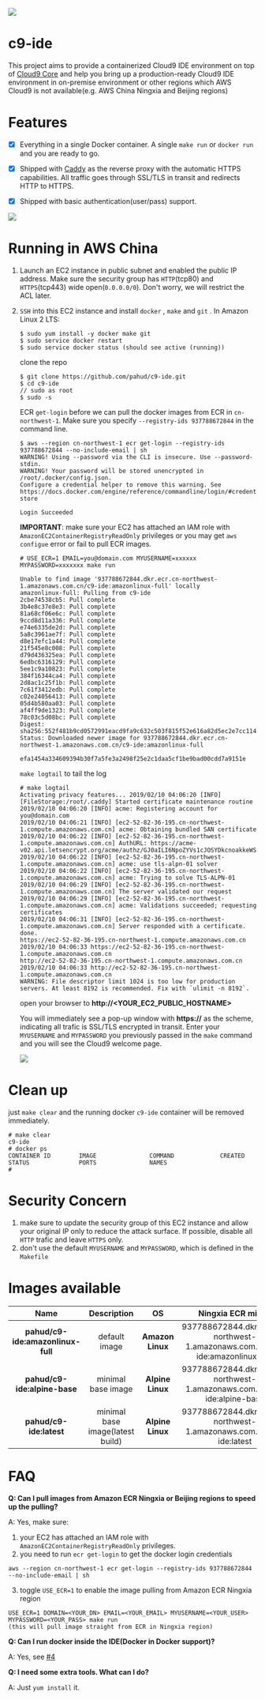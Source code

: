![](https://travis-ci.org/pahud/c9-ide.svg?branch=master)

# c9-ide

This project aims to provide a containerized Cloud9 IDE environment on top of [Cloud9 Core](https://github.com/c9/core) and help you bring up a production-ready Cloud9 IDE environment in on-premise environment or other regions which AWS Cloud9 is not available(e.g. AWS China Ningxia and Beijing regions)



# Features

- [x] Everything in a single Docker container. A single `make run` or `docker run` and you are ready to go.
- [x] Shipped with [Caddy](https://caddyserver.com/) as the reverse proxy with the automatic HTTPS capabilities. All traffic goes through SSL/TLS in transit and redirects HTTP to HTTPS.
- [x] Shipped with basic authentication(user/pass) support. 



![](images/00.png)



# Running in AWS China

1. Launch an EC2 instance in public subnet and enabled the public IP address. Make sure the security group has `HTTP`(tcp80) and `HTTPS`(tcp443) wide open(`0.0.0.0/0`). Don't worry, we will restrict the ACL later.

   

2. `SSH` into this EC2 instance and install `docker` , `make` and `git` . In Amazon Linux 2 LTS:

   ```
   $ sudo yum install -y docker make git
   $ sudo service docker restart
   $ sudo service docker status (should see active (running))
   ```

   clone the repo

   ```
   $ git clone https://github.com/pahud/c9-ide.git
   $ cd c9-ide
   // sudo as root
   $ sudo -s
   ```

   

   ECR `get-login` before we can pull the docker images from ECR in `cn-northwest-1`. Make sure you specify `--registry-ids 937788672844` in the command line.

   ```
   $ aws --region cn-northwest-1 ecr get-login --registry-ids 937788672844 --no-include-email | sh
   WARNING! Using --password via the CLI is insecure. Use --password-stdin.
   WARNING! Your password will be stored unencrypted in /root/.docker/config.json.
   Configure a credential helper to remove this warning. See
   https://docs.docker.com/engine/reference/commandline/login/#credentials-store
   
   Login Succeeded
   
   ```

   **IMPORTANT**: make sure your EC2 has attached an IAM role with `AmazonEC2ContainerRegistryReadOnly` privileges or you may get `aws configue` error or fail to pull ECR images.

   

   ```
   # USE_ECR=1 EMAIL=you@domain.com MYUSERNAME=xxxxxx MYPASSWORD=xxxxxxx make run
   
   Unable to find image '937788672844.dkr.ecr.cn-northwest-1.amazonaws.com.cn/c9-ide:amazonlinux-full' locally
   amazonlinux-full: Pulling from c9-ide
   2cbe74538cb5: Pull complete 
   3b4e8c37e8e3: Pull complete 
   81a68cf06e6c: Pull complete 
   9ccd8d11a336: Pull complete 
   e74e6335de2d: Pull complete 
   5a8c3961ae7f: Pull complete 
   d8e17efc1a44: Pull complete 
   21f545e8c008: Pull complete 
   d79d436325ea: Pull complete 
   6edbc6316129: Pull complete 
   5ee1c9a10823: Pull complete 
   384f16344ca4: Pull complete 
   2d8ac1c25f1b: Pull complete 
   7c61f3412edb: Pull complete 
   c02e24056413: Pull complete 
   05d4b580aa03: Pull complete 
   af4ff9de1323: Pull complete 
   78c03c5d08bc: Pull complete 
   Digest: sha256:552f481b9cd0572991eacd9fa9c632c503f815f52e616a82d5ec2e7cc114fda5
   Status: Downloaded newer image for 937788672844.dkr.ecr.cn-northwest-1.amazonaws.com.cn/c9-ide:amazonlinux-full
   
   efa1454a334609394b30f7a5fe3a2498f25e2c1daa5cf1be9bad00cdd7a9151e
   
   ```

   `make logtail` to tail the log

   ```
   # make logtail
   Activating privacy features... 2019/02/10 04:06:20 [INFO][FileStorage:/root/.caddy] Started certificate maintenance routine
   2019/02/10 04:06:20 [INFO] acme: Registering account for you@domain.com
   2019/02/10 04:06:21 [INFO] [ec2-52-82-36-195.cn-northwest-1.compute.amazonaws.com.cn] acme: Obtaining bundled SAN certificate
   2019/02/10 04:06:22 [INFO] [ec2-52-82-36-195.cn-northwest-1.compute.amazonaws.com.cn] AuthURL: https://acme-v02.api.letsencrypt.org/acme/authz/GJ0aILI6NpoZYVs1cJOSYDkcnoakkeWSEQ1mfFKiogs
   2019/02/10 04:06:22 [INFO] [ec2-52-82-36-195.cn-northwest-1.compute.amazonaws.com.cn] acme: use tls-alpn-01 solver
   2019/02/10 04:06:22 [INFO] [ec2-52-82-36-195.cn-northwest-1.compute.amazonaws.com.cn] acme: Trying to solve TLS-ALPN-01
   2019/02/10 04:06:29 [INFO] [ec2-52-82-36-195.cn-northwest-1.compute.amazonaws.com.cn] The server validated our request
   2019/02/10 04:06:29 [INFO] [ec2-52-82-36-195.cn-northwest-1.compute.amazonaws.com.cn] acme: Validations succeeded; requesting certificates
   2019/02/10 04:06:31 [INFO] [ec2-52-82-36-195.cn-northwest-1.compute.amazonaws.com.cn] Server responded with a certificate.
   done.
   https://ec2-52-82-36-195.cn-northwest-1.compute.amazonaws.com.cn
   2019/02/10 04:06:33 https://ec2-52-82-36-195.cn-northwest-1.compute.amazonaws.com.cn
   http://ec2-52-82-36-195.cn-northwest-1.compute.amazonaws.com.cn
   2019/02/10 04:06:33 http://ec2-52-82-36-195.cn-northwest-1.compute.amazonaws.com.cn
   WARNING: File descriptor limit 1024 is too low for production servers. At least 8192 is recommended. Fix with `ulimit -n 8192`.
   ```

   

   

   open your browser to **http://<YOUR_EC2_PUBLIC_HOSTNAME>**

   You will immediately see a pop-up window with **https://** as the scheme, indicating all trafic is SSL/TLS encrypted in transit. Enter your `MYUSERNAME` and `MYPASSWORD` you previously passed in the `make` command and you will see the Cloud9 welcome page.

   ![](images/01.png)



# Clean up

just `make clear` and the running docker `c9-ide` container will be removed immediately.

```
# make clear
c9-ide
# docker ps
CONTAINER ID        IMAGE               COMMAND             CREATED             STATUS              PORTS               NAMES
# 
```



# Security Concern

1. make sure to update the security group of this EC2 instance and allow your original IP only to reduce the attack surface. If possible, disable all `HTTP` trafic and leave `HTTPS` only.
2. don't use the default `MYUSERNAME` and `MYPASSWORD`, which is defined in the `Makefile`

# Images available

|        Name        |                    Description               | OS | Ningxia ECR mirror |
| :----------------: | :---------------------------: | :------------------------: | :------------------------: |
| **pahud/c9-ide:amazonlinux-full** | default image         |   **Amazon Linux**  | 937788672844.dkr.ecr.cn-northwest-1.amazonaws.com.cn/c9-ide:amazonlinux-full |
| **pahud/c9-ide:alpine-base** | minimal base image | **Alpine Linux** | 937788672844.dkr.ecr.cn-northwest-1.amazonaws.com.cn/c9-ide:alpine-base |
| **pahud/c9-ide:latest** | minimal base image(latest build) | **Alpine Linux** | 937788672844.dkr.ecr.cn-northwest-1.amazonaws.com.cn/c9-ide:latest |


# FAQ

**Q: Can I pull images from Amazon ECR Ningxia or Beijing regions to speed up the pulling?**

A: Yes, make sure:
1. your EC2 has attached an IAM role with `AmazonEC2ContainerRegistryReadOnly` privileges.
2. you need to run `ecr get-login` to get the docker login credentials
```
aws --region cn-northwest-1 ecr get-login --registry-ids 937788672844 --no-include-email | sh
```
3.  toggle `USE_ECR=1` to enable the image pulling from Amazon ECR Ningxia region
```
USE_ECR=1 DOMAIN=<YOUR_DN> EMAIL=<YOUR_EMAIL> MYUSERNAME=<YOUR_USER> MYPASSWORD=<YOUR_PASS> make run
(this will pull image straight from ECR in Ningxia region)
```

**Q: Can I run docker inside the IDE(Docker in Docker support)?**

A: Yes, see [#4](https://github.com/pahud/c9-ide/issues/4)

**Q: I need some extra tools. What can I do?**

A: Just `yum install` it.
